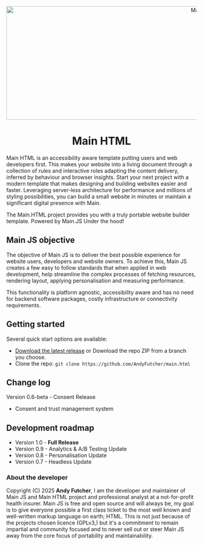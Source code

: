 <p align="center">
    <a href="https://www.mainhtml.dev/project/">
        <img src="https://www.mainhtml.dev/image/mainhtml-logo.png" alt="Main HTML Logo" width="1075" height="300">
    </a>
</p>

<h1 align="center">Main HTML</h1>
Main HTML is an accessibility aware template putting users and web developers first. This makes your website into a living document through a collection of rules and interactive roles adapting the content delivery, inferred by behaviour and browser insights. Start your next project with a modern template that makes designing and building websites easier and faster. Leveraging server-less architecture for performance and millions of styling possibilities, you can build a small website in minutes or maintain a significant digital presence with Main.

The Main.HTML project provides you with a truly portable website builder template. Powered by Main.JS Under the hood!


## Main JS objective
The objective of Main JS is to deliver the best possible experience for website users, developers and website owners. 
To achieve this, Main JS creates a few easy to follow standards that when applied in web development, help streamline the complex processes of fetching resources, rendering layout, applying personalisation and measuring performance. 

This functionality is platform agnostic, accessibility aware and has no need for backend software packages, costly infrastructure or connectivity requirements.


## Getting started
Several quick start options are available:

- [Download the latest release](https://github.com/AndyFutcher/main.html/releases) or Download the repo ZIP from a branch you choose.
- Clone the repo: `git clone https://github.com/AndyFutcher/main.html`


## Change log
Version 0.6-beta - Consent Release 
 - Consent and trust management system


## Development roadmap
 - Version 1.0 - **Full Release**
 - Version 0.9 - Analytics & A/B Testing Update 
 - Version 0.8 - Personalisation Update 
 - Version 0.7 - Headless Update 


### About the developer

Copyright (C) 2025 **Andy Futcher**, I am the developer and maintainer of Main JS and Main HTML project and professional analyst at a not-for-profit health insurer.
Main JS is free and open source and will always be, my goal is to give everyone possible a first class ticket to the most well known and well-written markup language on earth; HTML. This is not just because of the projects chosen licence (GPLv3,) but it's a commitment to remain impartial and community focused and to never sell out or steer Main JS away from the core focus of portability and maintainability.
